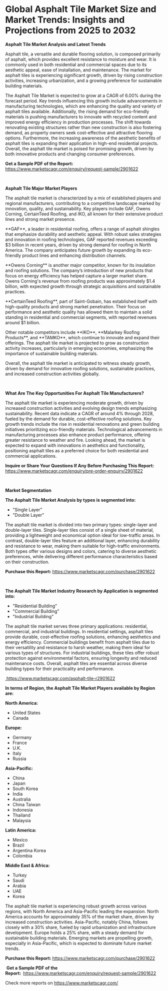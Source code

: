 <p><h1>Global Asphalt Tile Market Size and Market Trends: Insights and Projections from 2025 to 2032</h1></p><p><strong>Asphalt Tile Market Analysis and Latest Trends</strong></p>
<p><p>Asphalt tile, a versatile and durable flooring solution, is composed primarily of asphalt, which provides excellent resistance to moisture and wear. It is commonly used in both residential and commercial spaces due to its aesthetic appeal, ease of installation, and maintenance. The market for asphalt tiles is experiencing significant growth, driven by rising construction activities, increasing urbanization, and a growing preference for sustainable building materials.</p><p>The Asphalt Tile Market is expected to grow at a CAGR of 6.00% during the forecast period. Key trends influencing this growth include advancements in manufacturing technologies, which are enhancing the quality and variety of asphalt tiles available. Additionally, the rising demand for eco-friendly materials is pushing manufacturers to innovate with recycled content and improved energy efficiency in production processes. The shift towards renovating existing structures rather than new construction is also fostering demand, as property owners seek cost-effective and attractive flooring options. Furthermore, the increasing awareness of the aesthetic benefits of asphalt tiles is expanding their application in high-end residential projects. Overall, the asphalt tile market is poised for promising growth, driven by both innovative products and changing consumer preferences.</p></p>
<p><strong>Get a Sample PDF of the Report:&nbsp;</strong> <a href="https://www.marketscagr.com/enquiry/request-sample/2901622?utm_campaign=2097&utm_medium=2&utm_source=Github&utm_content=ia&utm_term=16032025&utm_id=asphalt-tile">https://www.marketscagr.com/enquiry/request-sample/2901622</a></p>
<p>&nbsp;</p>
<p><strong>Asphalt Tile Major Market Players</strong></p>
<p><p>The asphalt tile market is characterized by a mix of established players and regional manufacturers, contributing to a competitive landscape marked by innovation, quality, and sustainability. Key players include GAF, Owens Corning, CertainTeed Roofing, and IKO, all known for their extensive product lines and strong market presence.</p><p>**GAF**, a leader in residential roofing, offers a range of asphalt shingles that emphasize durability and aesthetic appeal. With robust sales strategies and innovation in roofing technologies, GAF reported revenues exceeding $3 billion in recent years, driven by strong demand for roofing in North America. The company anticipates future growth by expanding its eco-friendly product lines and enhancing distribution channels.</p><p>**Owens Corning** is another major competitor, known for its insulation and roofing solutions. The company’s introduction of new products that focus on energy efficiency has helped capture a larger market share. Owens Corning's revenue from roofing products was approximately $1.4 billion, with expected growth through strategic acquisitions and sustainable practices.</p><p>**CertainTeed Roofing**, part of Saint-Gobain, has established itself with high-quality products and strong market penetration. Their focus on performance and aesthetic quality has allowed them to maintain a solid standing in residential and commercial segments, with reported revenues around $1 billion.</p><p>Other notable competitors include **IKO**, **Malarkey Roofing Products**, and **TAMKO**, which continue to innovate and expand their offerings. The asphalt tile market is projected to grow as construction activity increases, particularly in emerging economies, emphasizing the importance of sustainable building materials.</p><p>Overall, the asphalt tile market is anticipated to witness steady growth, driven by demand for innovative roofing solutions, sustainable practices, and increased construction activities globally.</p></p>
<p>&nbsp;</p>
<p><strong>What Are The Key Opportunities For Asphalt Tile Manufacturers?</strong></p>
<p><p>The asphalt tile market is experiencing moderate growth, driven by increased construction activities and evolving design trends emphasizing sustainability. Recent data indicate a CAGR of around 4% through 2028, fueled by the demand for durable, cost-effective roofing solutions. Key growth trends include the rise in residential renovations and green building initiatives prioritizing eco-friendly materials. Technological advancements in manufacturing processes also enhance product performance, offering greater resistance to weather and fire. Looking ahead, the market is expected to expand with innovations in aesthetics and functionality, positioning asphalt tiles as a preferred choice for both residential and commercial applications.</p></p>
<p><strong>Inquire or Share Your Questions If Any Before Purchasing This Report:</strong> <a href="https://www.marketscagr.com/enquiry/pre-order-enquiry/2901622?utm_campaign=2097&utm_medium=2&utm_source=Github&utm_content=ia&utm_term=16032025&utm_id=asphalt-tile">https://www.marketscagr.com/enquiry/pre-order-enquiry/2901622</a></p>
<p>&nbsp;</p>
<p><strong>Market Segmentation</strong></p>
<p><strong>The Asphalt Tile Market Analysis by types is segmented into:</strong></p>
<p><ul><li>"Single Layer"</li><li>"Double Layer"</li></ul></p>
<p><p>The asphalt tile market is divided into two primary types: single-layer and double-layer tiles. Single-layer tiles consist of a single sheet of material, providing a lightweight and economical option ideal for low-traffic areas. In contrast, double-layer tiles feature an additional layer, enhancing durability and resistance to wear, making them suitable for high-traffic environments. Both types offer various designs and colors, catering to diverse aesthetic preferences, while delivering different performance characteristics based on their construction.</p></p>
<p><strong>Purchase this Report:&nbsp;</strong><a href="https://www.marketscagr.com/purchase/2901622?utm_campaign=2097&utm_medium=2&utm_source=Github&utm_content=ia&utm_term=16032025&utm_id=asphalt-tile">https://www.marketscagr.com/purchase/2901622</a></p>
<p>&nbsp;</p>
<p><strong>The Asphalt Tile Market Industry Research by Application is segmented into:</strong></p>
<p><ul><li>"Residential Building"</li><li>"Commercial Building"</li><li>"Industrial Building"</li></ul></p>
<p><p>The asphalt tile market serves three primary applications: residential, commercial, and industrial buildings. In residential settings, asphalt tiles provide durable, cost-effective roofing solutions, enhancing aesthetics and energy efficiency. Commercial buildings benefit from asphalt tiles due to their versatility and resistance to harsh weather, making them ideal for various types of structures. For industrial buildings, these tiles offer robust protection against environmental factors, ensuring longevity and reduced maintenance costs. Overall, asphalt tiles are essential across diverse building types for their practicality and performance.</p></p>
<p><a href="https://www.marketscagr.com/asphalt-tile-r2901622?utm_campaign=2097&utm_medium=2&utm_source=Github&utm_content=ia&utm_term=16032025&utm_id=asphalt-tile">&nbsp;https://www.marketscagr.com/asphalt-tile-r2901622</a></p>
<p><strong>In terms of Region, the Asphalt Tile Market Players available by Region are:</strong></p>
<p>
    <p> <strong> North America: </strong>
        <ul>
            <li>United States</li>
            <li>Canada</li>
        </ul>
        </p> 
    <p> <strong> Europe: </strong>
        <ul>
            <li>Germany</li>
            <li>France</li>
            <li>U.K.</li>
            <li>Italy</li>
            <li>Russia</li>
        </ul>
        </p> 
    <p> <strong> Asia-Pacific: </strong>
        <ul>
            <li>China</li>
            <li>Japan</li>
            <li>South Korea</li>
            <li>India</li>
            <li>Australia</li>
            <li>China Taiwan</li>
            <li>Indonesia</li>
            <li>Thailand</li>
            <li>Malaysia</li>
        </ul>
        </p> 
    <p> <strong> Latin America: </strong>
        <ul>
            <li>Mexico</li>
            <li>Brazil</li>
            <li>Argentina Korea</li>
            <li>Colombia</li>
        </ul>
        </p> 
    <p> <strong> Middle East & Africa: </strong>
        <ul>
            <li>Turkey</li>
            <li>Saudi</li>
            <li>Arabia</li>
            <li>UAE</li>
            <li>Korea</li>
        </ul>
    </p>
    </p>
<p><p>The asphalt tile market is experiencing robust growth across various regions, with North America and Asia-Pacific leading the expansion. North America accounts for approximately 35% of the market share, driven by increased construction activities. Asia-Pacific, notably China, follows closely with a 30% share, fueled by rapid urbanization and infrastructure development. Europe holds a 25% share, with a steady demand for sustainable building materials. Emerging markets are propelling growth, especially in Asia-Pacific, which is expected to dominate future market trends.</p></p>
<p><strong>Purchase this Report: </strong><a href="https://www.marketscagr.com/purchase/2901622?utm_campaign=2097&utm_medium=2&utm_source=Github&utm_content=ia&utm_term=16032025&utm_id=asphalt-tile">https://www.marketscagr.com/purchase/2901622</a></p>
<p>&nbsp;<strong>Get a Sample PDF of the Report:&nbsp;&nbsp;</strong><a href="https://www.marketscagr.com/enquiry/request-sample/2901622?utm_campaign=2097&utm_medium=2&utm_source=Github&utm_content=ia&utm_term=16032025&utm_id=asphalt-tile">https://www.marketscagr.com/enquiry/request-sample/2901622</a></p>
<p><strong></strong></p>
<p>Check more reports on <a href="https://www.marketscagr.com/?utm_campaign=2097&utm_medium=2&utm_source=Github&utm_content=ia&utm_term=16032025&utm_id=asphalt-tile">https://www.marketscagr.com/</a></p>